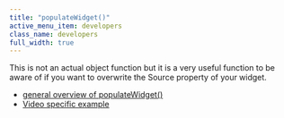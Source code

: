 ```yaml
---
title: "populateWidget()"
active_menu_item: developers
class_name: developers
full_width: true
---
```



This is not an actual object function but it is a very useful function to be aware of if you want to overwrite the Source property of your widget.

 - [general overview of populateWidget()](/developers/user-guide/scripting-apis/client-api/widget-data-state-manipulation/populatewidget/)
 - [Video specific example](/developers/user-guide/scripting-apis/client-api/widget-data-state-manipulation/populatewidget/audio-video-example)

